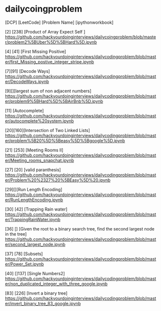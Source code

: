 # dailycoingproblem

[DCP] [LeetCode] [Problem Name] [ipythonworkbook] 

[2] [238] [Product of Array Expect Self ]
https://github.com/hackyourdoinginterviews/dailycoingproblem/blob/master/problem2%5BUber%5D%5BHard%5D.ipynb

[4] [41] [First Missing Positive]
https://github.com/hackyourdoinginterviews/dailycodingproblem/blob/master/first_Missing_postive_integer_stripe.ipynb

[7][91] [Decode Ways]
https://github.com/hackyourdoinginterviews/dailycodingproblem/blob/master/DecodeWays.ipynb

[9][][largest sum of non adjacent numbers]
https://github.com/hackyourdoinginterviews/dailycodingproblem/blob/master/problem9%5BHard%5D%5BAirBnb%5D.ipynb

[11] [Autocomplete]
https://github.com/hackyourdoinginterviews/dailycodingproblem/blob/master/autocomplete%20system.ipynb

[20][160][Intersection of Two Linked Lists]
https://github.com/hackyourdoinginterviews/dailycodingproblem/blob/master/problem%5B20%5D%5Beasy%5D%5Bgoogle%5D.ipynb

[21] [253] [Meeting Rooms II]
https://github.com/hackyourdoinginterviews/dailycodingproblem/blob/master/Meeting_rooms_snapchat.ipynb

[27] [20] [valid paranthesis]
https://github.com/hackyourdoinginterviews/dailycodingproblem/blob/master/Problem%20%2327%20%5BEasy%5D%20.ipynb

[29][][Run Length Encoding]
https://github.com/hackyourdoinginterviews/dailycodingproblem/blob/master/RunLengthEncoding.ipynb

[30] [42] [Trapping Rain water]
https://github.com/hackyourdoinginterviews/dailycodingproblem/blob/master/TrappingRainWater.ipynb

[36] [] [Given the root to a binary search tree, find the second largest node in the tree]
https://github.com/hackyourdoinginterviews/dailycodingproblem/blob/master/second_largest_node.ipynb

[37] [78] [Subsets]
https://github.com/hackyourdoinginterviews/dailycodingproblem/blob/master/Power_Set.ipynb

[40] []137] [Single Numbers2] https://github.com/hackyourdoinginterviews/dailycodingproblem/blob/master/non_duplicated_integer_with_three_google.ipynb

[83] [226] [Invert a binary tree]
https://github.com/hackyourdoinginterviews/dailycodingproblem/blob/master/invert_binary_tree_83_google.ipynb
